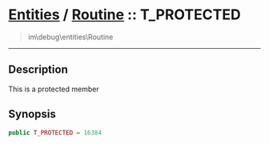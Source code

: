 # [Entities](entities.md) / [Routine](entities-Routine.md) :: T_PROTECTED
 > im\debug\entities\Routine
____

## Description
This is a protected member

## Synopsis
```php
public T_PROTECTED = 16384
```
